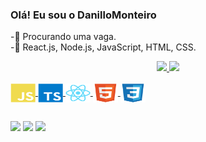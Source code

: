 ### Olá! Eu sou o DanilloMonteiro

-🔭 Procurando uma vaga. <br/>
-🌱 React.js, Node.js, JavaScript, HTML, CSS.

<div align="center">
  <a href="https://github.com/DanilloMonteiro">
  <img height="180em" src="https://github-readme-stats.vercel.app/api?username=DanilloMonteiro&show_icons=true&theme=dark&include_all_commits=true&count_private=true&PAT_1=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"/>
  <img height="180em" src="https://github-readme-stats.vercel.app/api/top-langs/?username=DanilloMonteiro&layout=compact&langs_count=7&theme=darkPAT_1=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"/>
</div>

<div style="display: inline_block"><br>
  <img align="center" alt="Rafa-Js" height="30" width="40" src="https://raw.githubusercontent.com/devicons/devicon/master/icons/javascript/javascript-plain.svg">
  <img align="center" alt="Rafa-Ts" height="30" width="40" src="https://raw.githubusercontent.com/devicons/devicon/master/icons/typescript/typescript-plain.svg">
  <img align="center" alt="Rafa-React" height="30" width="40" src="https://raw.githubusercontent.com/devicons/devicon/master/icons/react/react-original.svg">
  <img align="center" alt="Rafa-HTML" height="30" width="40" src="https://raw.githubusercontent.com/devicons/devicon/master/icons/html5/html5-original.svg">
  <img align="center" alt="Rafa-CSS" height="30" width="40" src="https://raw.githubusercontent.com/devicons/devicon/master/icons/css3/css3-original.svg"> 
</div>

##

<div>
  <a href="https://www.instagram.com/danillo.570/" target="_blank"><img src="https://img.shields.io/badge/-Instagram-%23E4405F?style=for-the-badge&logo=instagram&logoColor=white" target="_blank"></a>
  <a href = "mailto:danillo.monteiro324@outlook.com"><img src="https://img.shields.io/badge/-Gmail-%23333?style=for-the-badge&logo=gmail&logoColor=white" target="_blank"></a>
  <a href="https://www.linkedin.com/in/rafaella-ballerini-45875016a" target="_blank"><img src="https://img.shields.io/badge/-LinkedIn-%230077B5?style=for-the-badge&logo=linkedin&logoColor=white" target="_blank"></a> 
</div>
